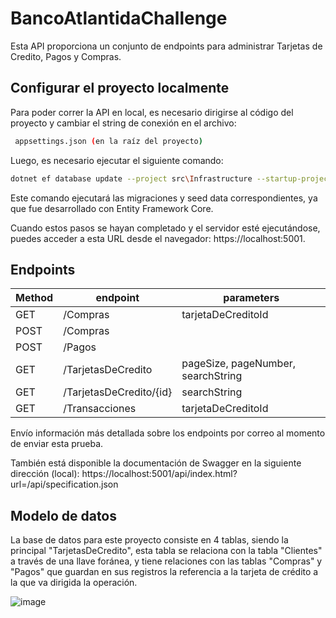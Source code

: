 ﻿# BancoAtlantidaChallenge

Esta API proporciona un conjunto de endpoints para administrar Tarjetas de Credito, Pagos y Compras.

## Configurar el proyecto localmente

Para poder correr la API en local, es necesario dirigirse al código del proyecto y cambiar el string de conexión en el archivo:
```bash
 appsettings.json (en la raíz del proyecto)
```


Luego, es necesario ejecutar el siguiente comando:
```bash
dotnet ef database update --project src\Infrastructure --startup-project src\Web
```

Este comando ejecutará las migraciones y seed data correspondientes, ya que fue desarrollado con Entity Framework Core.

Cuando estos pasos se hayan completado y el servidor esté ejecutándose, puedes acceder a esta URL desde el navegador: https://localhost:5001.

## Endpoints

| Method   | endpoint                | parameters                        |
|----------|-------------------------|-----------------------------------|
| GET      | /Compras                | tarjetaDeCreditoId                |
| POST     | /Compras                |                                   |
| POST     | /Pagos                  |                                   |
| GET      | /TarjetasDeCredito      | pageSize, pageNumber, searchString|
| GET      | /TarjetasDeCredito/{id} | searchString                      |
| GET      | /Transacciones          | tarjetaDeCreditoId                |


Envío información más detallada sobre los endpoints por correo al momento de enviar esta prueba.

También está disponible la documentación de Swagger en la siguiente dirección (local): https://localhost:5001/api/index.html?url=/api/specification.json

## Modelo de datos
La base de datos para este proyecto consiste en 4 tablas, siendo la principal "TarjetasDeCredito", esta tabla se relaciona con la tabla "Clientes" a través de una llave foránea, 
y tiene relaciones con las tablas "Compras" y "Pagos" que guardan en sus registros la referencia a la tarjeta de crédito a la que va dirigida la operación.

![image](https://github.com/FabioGuardado/banco-atlantida-be/assets/47063285/e49e0db0-f201-42f8-becc-bf859d260407)

